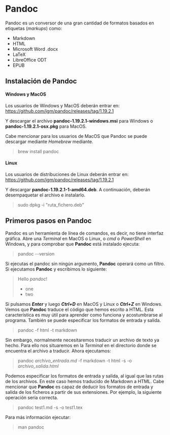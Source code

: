 # Pandoc

Pandoc es un conversor de una gran cantidad de formatos basados en etiquetas (*markups*) como:
* Markdown
* HTML
* Microsoft Word .docx
* LaTeX
* LibreOffice ODT
* EPUB

## Instalación de Pandoc

#### Windows y MacOS

Los usuarios de Windows y MacOS deberán entrar en: https://github.com/jgm/pandoc/releases/tag/1.19.2.1

Y descargar el archivo **pandoc-1.19.2.1-windows.msi** para Windows o **pandoc-1.19.2.1-osx.pkg** para MacOS.

Cabe mencionar para los usuarios de MacOS que Pandoc se puede descargar mediante *Homebrew* mediante.

> brew install pandoc

#### Linux

Los usuarios de distribuciones de Linux deberán entrar en: https://github.com/jgm/pandoc/releases/tag/1.19.2.1

Y descargar **pandoc-1.19.2.1-1-amd64.deb**. A continuación, deberán desempaquetar el archivo e instalarlo.

> sudo dpkg -i "ruta_fichero.deb"

## Primeros pasos en Pandoc

Pandoc es un herramienta de línea de comandos, es decir, no tiene interfaz gráfica. Abre una *Terminal* en MacOS o Linux, o *cmd* o *PowerShell* en Windows, y para comprobar que **Pandoc** está instalado ejecuta:
> pandoc --version

Si ejecutas el pandoc sin ningún argumento, **Pandoc** operará como un filtro. Si ejecutamos **Pandoc** y escribimos lo siguiente:

> Hello *pandoc*!
>
> - one
> - two

Si pulsamos ***Enter*** y luego ***Ctrl+D*** en MacOS y Linux o ***Ctrl+Z*** en Windows. Vemos que **Pandoc** traduce el código que hemos escrito a HTML. Esta característica es muy útil para aprender como funciona y acostumbrarse al programa. También se puede especificar los formatos de entrada y salida.
> pandoc -f html -t markdown

Sin embargo, normalmente necesitaremos traducir un archivo de texto ya hecho. Para ello nos situaremos en la *Terminal* en el directorio donde se encuentra el archivo a traducir. Ahora ejecutamos:
> pandoc *archivo_entrada.md* -f markdown -t html -s -o *archivo_salida.html*

Podemos especificar los formatos de entrada y salida, al igual que las rutas de los archivos. En este caso hemos traducido de Markdown a HTML. Cabe mencionar que **Pandoc** es capaz de deducir los formatos de entrada y salida de los ficheros a partir de sus extensiones. Por ejemplo, la siguiente operación sería correcta.
> pandoc test1.md -s -o test1.tex

Para más información ejecutar:
> man pandoc


